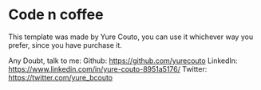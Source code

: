 # Code n coffee

This template was made by Yure Couto, you can use it whichever way you prefer, since you have purchase it.

Any Doubt, talk to me:
Github: https://github.com/yurecouto
LinkedIn: https://www.linkedin.com/in/yure-couto-8951a5176/
Twitter: https://twitter.com/yure_bcouto
